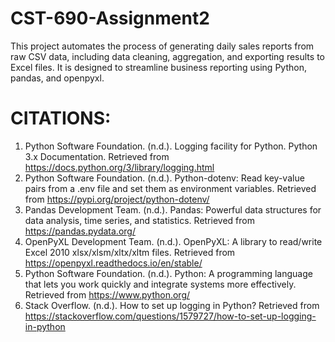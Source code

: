 # CST-690-Assignment2
This project automates the process of generating daily sales reports from raw CSV data, including data cleaning, aggregation, and exporting results to Excel files. It is designed to streamline business reporting using Python, pandas, and openpyxl.

# CITATIONS:
1. Python Software Foundation. (n.d.). Logging facility for Python. 
   Python 3.x Documentation. Retrieved from https://docs.python.org/3/library/logging.html
2. Python Software Foundation. (n.d.). Python-dotenv: Read key-value pairs from a 
   .env file and set them as environment variables.
   Retrieved from https://pypi.org/project/python-dotenv/
3. Pandas Development Team. (n.d.). Pandas: Powerful data structures for data analysis, 
   time series, and statistics. Retrieved from https://pandas.pydata.org/
4. OpenPyXL Development Team. (n.d.). OpenPyXL: A library to read/write Excel 2010 
   xlsx/xlsm/xltx/xltm files.
   Retrieved from https://openpyxl.readthedocs.io/en/stable/
5. Python Software Foundation. (n.d.). Python: A programming language that lets you work
   quickly and integrate systems more effectively. Retrieved from https://www.python.org/
6. Stack Overflow. (n.d.). How to set up logging in Python? Retrieved from
   https://stackoverflow.com/questions/1579727/how-to-set-up-logging-in-python
